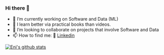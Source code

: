 ### Hi there 👋
- 🔭 I’m currently working on Software and Data (ML)
- 📙 I learn better via practical books than videos.
- 👯 I’m looking to collaborate on projects that involve Software and Data
- 📫 How to find me: 🏢 [Linkedin](https://www.linkedin.com/in/eniwoke-c-b71852a1)

[![Eni's github stats](https://github-readme-stats.vercel.app/api?username=cornzyblack&show_icons&theme=highcontrast)](https://github.com/cornzyblack/github-readme-stats)
